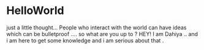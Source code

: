 # HelloWorld
just a little thought...
People who  interact with the world can have ideas which can be bulletproof .... so what are you up to ?
HEY!
I am Dahiya .. and i am here to get some knowledge and i am serious about that .
